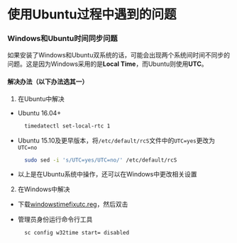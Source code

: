 # 使用Ubuntu过程中遇到的问题

### Windows和Ubuntu时间同步问题

如果安装了Windows和Ubuntu双系统的话，可能会出现两个系统间时间不同步的问题。这是因为Windows采用的是**Local Time**，而Ubuntu则使用**UTC**。

#### 解决办法（以下办法选其一）

1. 在Ubuntu中解决

  - Ubuntu 16.04+

    ```bash
      timedatectl set-local-rtc 1
    ```
  - Ubuntu 15.10及更早版本，将`/etc/default/rcS`文件中的`UTC=yes`更改为`UTC=no`

    ```bash
      sudo sed -i 's/UTC=yes/UTC=no/' /etc/default/rcS
    ```
  - 以上是在Ubuntu系统中操作，还可以在Windows中更改相关设置

2. 在Windows中解决

  - 下载[windowstimefixutc.reg](http://www.linuxandubuntu.com/uploads/2/1/1/5/21152474/windowstimefixutc.reg)，然后双击
  
  - 管理员身份运行命令行工具
    ```bash
      sc config w32time start= disabled
    ```

